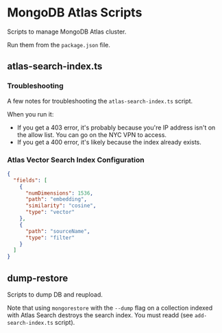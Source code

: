 # MongoDB Atlas Scripts

Scripts to manage MongoDB Atlas cluster.

Run them from the `package.json` file.

## atlas-search-index.ts

### Troubleshooting

A few notes for troubleshooting the `atlas-search-index.ts` script.

When you run it:

- If you get a 403 error, it's probably because you're IP address isn't on the allow list.
  You can go on the NYC VPN to access.
- If you get a 400 error, it's likely because the index already exists.

### Atlas Vector Search Index Configuration

```json
{
  "fields": [
    {
      "numDimensions": 1536,
      "path": "embedding",
      "similarity": "cosine",
      "type": "vector"
    },
    {
      "path": "sourceName",
      "type": "filter"
    }
  ]
}
```

## dump-restore

Scripts to dump DB and reupload.

Note that using `mongorestore` with the `--dump` flag on a collection indexed with Atlas Search destroys
the search index. You must readd (see `add-search-index.ts` script).
